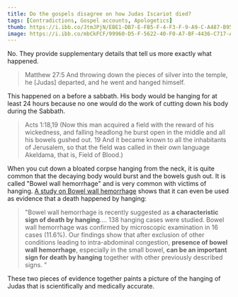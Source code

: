 ```yaml
---
title: Do the gospels disagree on how Judas Iscariot died?
tags: [Contradictions, Gospel accounts, Apologetics]
thumb: https://i.ibb.co/JtmJPjN/EBE1-DB7-E-FB5-F-4-F3-F-9-A9-C-A487-B9590-B13.jpg
image: https://i.ibb.co/mbCkFCF/99960-D5-F-5622-40-F0-A7-BF-4436-C717-AF02.jpg
---
```


No. They provide supplementary details that tell us more exactly what happened.

> Matthew 27:5 And throwing down the pieces of silver into the temple, he [Judas] departed, and he went and hanged himself.

This happened on a before a sabbath. His body would be hanging for at least 24 hours because no one would do the work of cutting down his body during the Sabbath.

> Acts 1:18,19 (Now this man acquired a field with the reward of his wickedness, and falling headlong he burst open in the middle and all his bowels gushed out. 19 And it became known to all the inhabitants of Jerusalem, so that the field was called in their own language Akeldama, that is, Field of Blood.)

When you cut down a bloated corpse hanging from the neck, it is quite common that the decaying body would burst and the bowels gush out. It is called "Bowel wall hemorrhage" and is very common with victims of hanging. [A study on Bowel wall hemorrhage](https://pubmed.ncbi.nlm.nih.gov/24365687/) shows that it can even be used as evidence that a death happened by hanging:

> "Bowel wall hemorrhage is recently suggested as **a characteristic sign of death by hanging**.... 138 hanging cases were studied. Bowel wall hemorrhage was confirmed by microscopic examination in 16 cases (11.6%). Our findings show that after exclusion of other conditions leading to intra-abdominal congestion, **presence of bowel wall hemorrhage**, especially in the small bowel, **can be an important sign for death by hanging** together with other previously described signs. "

These two pieces of evidence together paints a picture of the hanging of Judas that is scientifically and medically accurate.

